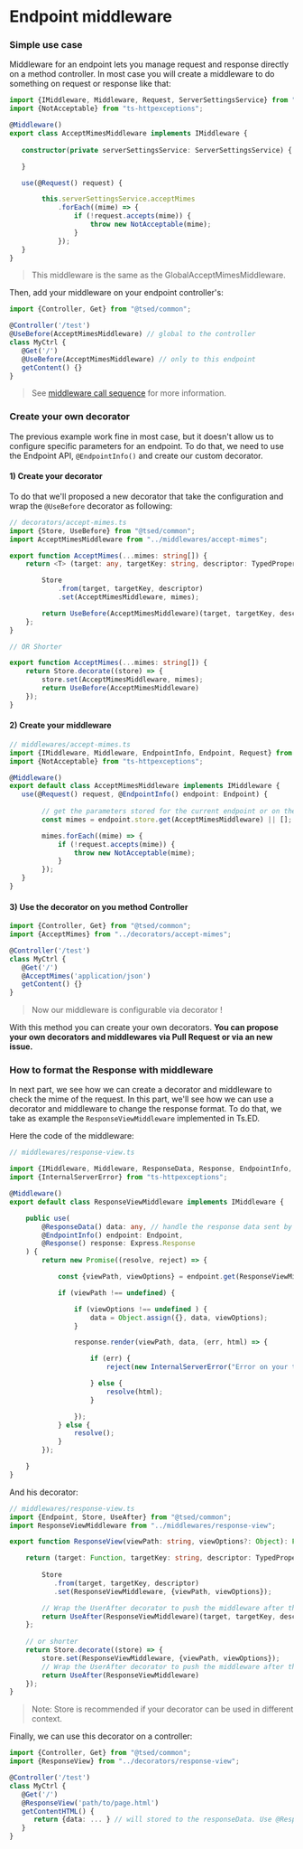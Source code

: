 # Endpoint middleware
### Simple use case

Middleware for an endpoint lets you manage request and response directly on a method controller. In most case you will
create a middleware to do something on request or response like that:

```typescript
import {IMiddleware, Middleware, Request, ServerSettingsService} from "@tsed/common";
import {NotAcceptable} from "ts-httpexceptions";

@Middleware()
export class AcceptMimesMiddleware implements IMiddleware {
   
   constructor(private serverSettingsService: ServerSettingsService) {

   }

   use(@Request() request) {

        this.serverSettingsService.acceptMimes
            .forEach((mime) => {
                if (!request.accepts(mime)) {
                    throw new NotAcceptable(mime);
                }
            });
   }
}
```
> This middleware is the same as the GlobalAcceptMimesMiddleware.

Then, add your middleware on your endpoint controller's:

```typescript
import {Controller, Get} from "@tsed/common";

@Controller('/test')
@UseBefore(AcceptMimesMiddleware) // global to the controller
class MyCtrl {
   @Get('/')
   @UseBefore(AcceptMimesMiddleware) // only to this endpoint
   getContent() {}
}     
```

> See [middleware call sequence](/docs/middlewares/call-sequence.md) for more information.

### Create your own decorator

The previous example work fine in most case, but it doesn't allow us to configure specific parameters for an endpoint. To do that, we need to use the Endpoint API, `@EndpointInfo()` and create our custom decorator.

#### 1) Create your decorator

To do that we'll proposed a new decorator that take the configuration and wrap the `@UseBefore` decorator as following:

```typescript
// decorators/accept-mimes.ts
import {Store, UseBefore} from "@tsed/common";
import AcceptMimesMiddleware from "../middlewares/accept-mimes";

export function AcceptMimes(...mimes: string[]) {
    return <T> (target: any, targetKey: string, descriptor: TypedPropertyDescriptor<T>): TypedPropertyDescriptor<T> => {

        Store
            .from(target, targetKey, descriptor)
            .set(AcceptMimesMiddleware, mimes);

        return UseBefore(AcceptMimesMiddleware)(target, targetKey, descriptor);
    };
}

// OR Shorter

export function AcceptMimes(...mimes: string[]) {
    return Store.decorate((store) => {
        store.set(AcceptMimesMiddleware, mimes);
        return UseBefore(AcceptMimesMiddleware)
    });
}
```

#### 2) Create your middleware

```typescript
// middlewares/accept-mimes.ts
import {IMiddleware, Middleware, EndpointInfo, Endpoint, Request} from "@tsed/common";
import {NotAcceptable} from "ts-httpexceptions";

@Middleware()
export default class AcceptMimesMiddleware implements IMiddleware {
   use(@Request() request, @EndpointInfo() endpoint: Endpoint) {
       
        // get the parameters stored for the current endpoint or on the controller.
        const mimes = endpoint.store.get(AcceptMimesMiddleware) || [];

        mimes.forEach((mime) => {
            if (!request.accepts(mime)) {
                throw new NotAcceptable(mime);
            }
        });
   }
}
```

#### 3) Use the decorator on you method Controller

```typescript
import {Controller, Get} from "@tsed/common";
import {AcceptMimes} from "../decorators/accept-mimes";

@Controller('/test')
class MyCtrl {
   @Get('/')
   @AcceptMimes('application/json')
   getContent() {}
}     
```
> Now our middleware is configurable via decorator !

With this method you can create your own decorators. **You can propose your own decorators and middlewares via Pull Request or via an new issue.**

### How to format the Response with middleware

In next part, we see how we can create a decorator and middleware to check the mime of the request. In this part, we'll see how we can use a decorator and middleware to change the response format. To do that, we take as example the `ResponseViewMiddleware` implemented in Ts.ED.

Here the code of the middleware:
```typescript
// middlewares/response-view.ts

import {IMiddleware, Middleware, ResponseData, Response, EndpointInfo, Endpoint} from "@tsed/common";
import {InternalServerError} from "ts-httpexceptions";

@Middleware()
export default class ResponseViewMiddleware implements IMiddleware {

    public use(
        @ResponseData() data: any, // handle the response data sent by the previous middleware
        @EndpointInfo() endpoint: Endpoint,    
        @Response() response: Express.Response
    ) {
        return new Promise((resolve, reject) => {

            const {viewPath, viewOptions} = endpoint.get(ResponseViewMiddleware);

            if (viewPath !== undefined) {

                if (viewOptions !== undefined ) {
                    data = Object.assign({}, data, viewOptions);
                }

                response.render(viewPath, data, (err, html) => {

                    if (err) {
                        reject(new InternalServerError("Error on your template =>" + err));

                    } else {
                        resolve(html);
                    }

                });
            } else {
                resolve();
            }
        });

    }
}
```
And his decorator:
```typescript
// middlewares/response-view.ts
import {Endpoint, Store, UseAfter} from "@tsed/common";
import ResponseViewMiddleware from "../middlewares/response-view";

export function ResponseView(viewPath: string, viewOptions?: Object): Function {

    return (target: Function, targetKey: string, descriptor: TypedPropertyDescriptor<any>): TypedPropertyDescriptor<any> => {
        
        Store
           .from(target, targetKey, descriptor)
           .set(ResponseViewMiddleware, {viewPath, viewOptions});

        // Wrap the UserAfter decorator to push the middleware after the endpoint execution
        return UseAfter(ResponseViewMiddleware)(target, targetKey, descriptor);
    };
    
    // or shorter
    return Store.decorate((store) => {
        store.set(ResponseViewMiddleware, {viewPath, viewOptions});
        // Wrap the UserAfter decorator to push the middleware after the endpoint execution
        return UseAfter(ResponseViewMiddleware)
    });
}
```
> Note: Store is recommended if your decorator can be used in different context.

Finally, we can use this decorator on a controller:

```typescript
import {Controller, Get} from "@tsed/common";
import {ResponseView} from "../decorators/response-view";

@Controller('/test')
class MyCtrl {
   @Get('/')
   @ResponseView('path/to/page.html')
   getContentHTML() {
      return {data: ... } // will stored to the responseData. Use @ResponseData to retrieve the stored data.
   }
}  
```

